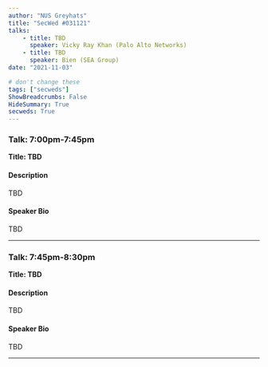 ```yaml
---
author: "NUS Greyhats"
title: "SecWed #031121"
talks:
    - title: TBD
      speaker: Vicky Ray Khan (Palo Alto Networks)
    - title: TBD
      speaker: Bien (SEA Group)
date: "2021-11-03"

# don't change these
tags: ["secweds"]
ShowBreadcrumbs: False
HideSummary: True
secweds: True
---
```


### Talk: 7:00pm-7:45pm
**Title: TBD**

#### Description
TBD

#### Speaker Bio
TBD

----

### Talk: 7:45pm-8:30pm
**Title: TBD**

#### Description
TBD

#### Speaker Bio
TBD

----
